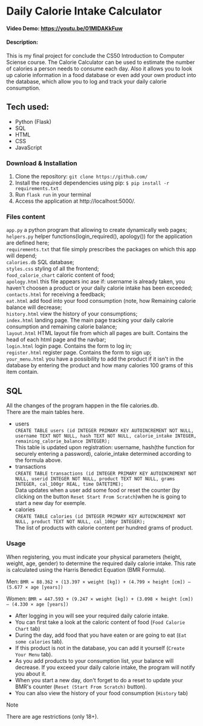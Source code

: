 # Daily Calorie Intake Calculator
#### Video Demo:  <https://youtu.be/01MlDAKkFuw>
#### Description: 
This is my final project for conclude the CS50 Introduction to Computer Sciense course.
The Calorie Calculator can be used to estimate the number of calories a person needs to consume each day.
Also it allows you to look up calorie information in a food database or even add your own product into the database, which allow you to log and track your daily calorie consumption.

  ## Tech used:
  - Python (Flask)
  - SQL
  - HTML
  - CSS
  - JavaScript

### Download & Installation
1. Clone the repository: `git clone https://github.com/`
1. Install the required dependencies using pip: `$ pip install -r requirements.txt`
1. Run `flask run` in your terminal
1. Access the application at http://localhost:5000/.

### Files content 
`app.py` a python program that allowing to create dynamically web pages;  
`helpers.py` helper functions(login_required(), apology()) for the application are defined here;  
`requirements.txt` that file simply prescribes the packages on which this app will depend;  
`calories.db` SQL database;  
`styles.css` styling of all the frontend;  
`food_calorie_chart` caloric content of food;  
`apology.html` this file appears inc ase if: username is already taken, you haven't choosen a product or your daily calorie intake has been exceeded;  
`contacts.html` for receiving a feedback;  
`eat.html` add food into your food consumption (note, how Remaining calorie balance will decrease;  
`history.html` view the history of your consumptions;  
`index.html` landing page. The main page tracking your daily calorie consumption and remaining calorie balance;  
`layout.html` HTML layout file from which all pages are built. Contains the head of each html page and the navbar;  
`login.html` login page. Contains the form to log in;  
`register.html` register page. Contains the form to sign up;  
`your_menu.html` you have a possibility to add the product if it isn't in the database by entering the product and how many calories 100 grams of this item contain.

## SQL
All the changes of the program happen in the file calories.db.  
There are the main tables here.
- users  
`CREATE TABLE users (id INTEGER PRIMARY KEY AUTOINCREMENT NOT NULL, username TEXT NOT NULL, hash TEXT NOT NULL, calorie_intake INTEGER, remaining_calorie_balance INTEGER);`  
This table is updated upon registration: username, hash(the function for securely entering a password), calorie_intake determined according to the formula above.  
- transactions  
`CREATE TABLE transactions (id INTEGER PRIMARY KEY AUTOINCREMENT NOT NULL, userid INTEGER NOT NULL, product TEXT NOT NULL, grams INTEGER, cal_100gr REAL, time DATETIME);`  
Data updates when a user add some food or reset the counter (by clicking on the button `Reset Start From Scratch`)when he is going to start a new day for exemple.  
- calories  
`CREATE TABLE calories (id INTEGER PRIMARY KEY AUTOINCREMENT NOT NULL, product TEXT NOT NULL, cal_100gr INTEGER);`  
The list of products with calorie content per hundred grams of product.

### Usage
When registering, you must indicate your physical parameters (height, weight, age, gender) to determine the required daily calorie intake. This rate is calculated using the Harris Benedict Equation (BMR Formula).

Men:
`BMR = 88.362 + (13.397 × weight [kg]) + (4.799 × height [cm]) – (5.677 × age [years])`

Women:
`BMR = 447.593 + (9.247 × weight [kg]) + (3.098 × height [cm]) – (4.330 × age [years])`

- After logging in you will see your required daily calorie intake.  
- You can first take a look at the caloric content of food (`Food Calorie Chart` tab)
- During the day, add food that you have eaten or are going to eat (`Eat some calories` tab).  
- If this product is not in the database, you can add it yourself (`Create Your Menu` tab).  
- As you add products to your consumption list, your balance will decrease. If you exceed your daily calorie intake, the program will notify you about it.  
- When you start a new day, don't forget to do a reset to update your BMR's counter (`Reset (Start From Scratch)` button).  
- You can also view the history of your food consumption (`History` tab)
> [!NOTE]
> There are age restrictions (only 18+).
